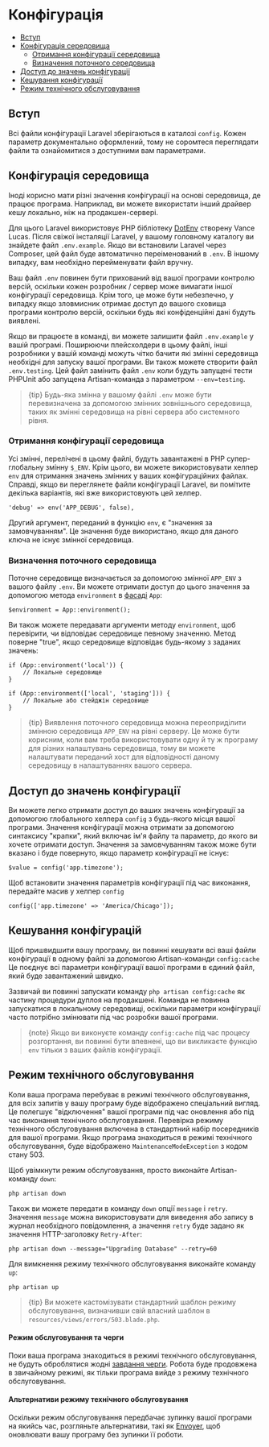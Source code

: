 # Конфігурація

- [Вступ](#introduction)
- [Конфігурація середовища](#environment-configuration)
    - [Отримання конфігурації середовища](#retrieving-environment-configuration)
    - [Визначення поточного середовища](#determining-the-current-environment)
- [Доступ до значень конфігурації](#accessing-configuration-values)
- [Кешування конфігурації](#configuration-caching)
- [Режим технічного обслуговування](#maintenance-mode)

<a name="introduction"></a>
## Вступ

Всі файли конфігурації Laravel зберігаються в каталозі `config`. Кожен параметр документально оформлений, тому не соромтеся переглядати файли та ознайомитися з доступними вам параметрами.

<a name="environment-configuration"></a>
## Конфігурація середовища

Іноді корисно мати різні значення конфігурації на основі середовища, де працює програма. Наприклад, ви можете використати інший драйвер кешу локально, ніж на продакшен-сервері.

Для цього Laravel використовує PHP бібліотеку [DotEnv](https://github.com/vlucas/phpdotenv) створену Vance Lucas. Після свіжої інсталяції Laravel, у вашому головному каталогу ви знайдете файл `.env.example`. Якщо ви встановили Laravel через Composer, цей файл буде автоматично переіменований в `.env`. В іншому випадку, вам необхідно перейменувати файл вручну.

Ваш файл `.env` повинен бути прихований від вашої програми контролю версій, оскільки кожен розробник / сервер може вимагати іншої конфігурації середовища. Крім того, це може бути небезпечно, у випадку якщо зловмисник отримає доступ до вашого сховища програми контролю версій, оскільки будь які конфіденційні дані будуть виявлені.

Якщо ви працюєте в команді, ви можете залишити файл `.env.example` у вашій програмі. Поширюючи плейсхолдери в цьому файлі, інші розробники у вашій команді можуть чітко бачити які змінні середовища необхідні для запуску вашої програми. Ви також можете створити файл `.env.testing`. Цей файл замінить файл `.env` коли будуть запущені тести PHPUnit або запущена Artisan-команда з параметром `--env=testing`.

> {tip} Будь-яка змінна у вашому файлі `.env` може бути перевизначена за допомогою змінних зовнішнього середовища, таких як змінні середовища на рівні сервера або системного рівня.

<a name="retrieving-environment-configuration"></a>
### Отримання конфігурації середовища

Усі змінні, перелічені в цьому файлі, будуть завантажені в PHP супер-глобальну змінну `$_ENV`. Крім цього, ви можете використовувати хелпер `env` для отримання значень змінних у ваших конфігураційних файлах. Справді, якщо ви переглянете файли конфігурації Laravel, ви помітите декілька варіантів, які вже використовують цей хелпер.

    'debug' => env('APP_DEBUG', false),

Другий аргумент, переданий в функцію `env`, є "значення за замовчуванням". Це значення буде використано, якщо для даного ключа не існує змінної середовища.

<a name="determining-the-current-environment"></a>
### Визначення поточного середовища

Поточне середовище визначається за допомогою змінної `APP_ENV` з вашого файлу `.env`. Ви можете отримати доступ до цього значення за допомогою метода `environment` в [фасаді](/docs/{{version}}/facades) `App`:

    $environment = App::environment();

Ви також можете передавати аргументи методу `environment`, щоб перевірити, чи відповідає середовище певному значенню. Метод поверне "true", якщо середовище відповідає будь-якому з заданих значень:

    if (App::environment('local')) {
        // Локальне середовище
    }

    if (App::environment(['local', 'staging'])) {
        // Локальне або стейджін середовище
    }

> {tip} Виявлення поточного середовища можна переоприділити змінною середовища `APP_ENV` на рівні серверу. Це може бути корисним, коли вам треба використовувати одну й ту ж програму для різних налаштувань середовища, тому ви можете налаштувати переданий хост для відповідності даному середовищу в налаштуваннях вашого сервера.



<a name="accessing-configuration-values"></a>
## Доступ до значень конфігурації

Ви можете легко отримати доступ до ваших значень конфігурації за допомогою глобального хелпера `config` з будь-якого місця вашої програми. Значення конфігурації можна отримати за допомогою синтаксису "крапки", який включає ім'я файлу та параметр, до якого ви хочете отримати доступ. Значення за замовчуванням також може бути вказано і буде повернуто, якщо параметр конфігурації не існує:

    $value = config('app.timezone');

Щоб встановити значення параметрів конфігурації під час виконання, передайте масив у хелпер `config`

    config(['app.timezone' => 'America/Chicago']);

<a name="configuration-caching"></a>
## Кешування конфігурацій

Щоб пришвидшити вашу програму, ви повинні кешувати всі ваші файли конфігурації в одному файлі за допомогою Artisan-команди `config:cache` Це поєднує всі параметри конфігурації вашої програми в єдиний файл, який буде завантажений швидко.

Зазвичай ви повинні запускати команду `php artisan config:cache` як частину процедури дуплоя на продакшені. Команда не повинна запускатися в локальному середовищі, оскільки параметри конфігурації часто потрібно змінювати під час розробки вашої програми.

> {note} Якщо ви виконуєте команду `config:cache` під час процесу розгортання, ви повинні бути впевнені, що ви викликаєте функцію `env` тільки з ваших файлів конфігурації.

<a name="maintenance-mode"></a>
## Режим технічного обслуговування

Коли ваша програма перебуває в режимі технічного обслуговування, для всіх запитів у вашу програму буде відображено спеціальний вигляд. Це полегшує "відключення" вашої програми під час оновлення або під час виконання технічного обслуговування. Перевірка режиму технічного обслуговування включена в стандартний набір посередників для вашої програми. Якщо програма знаходиться в режимі технічного обслуговування, буде відображено `MaintenanceModeException` з кодом стану 503.

Щоб увімкнути режим обслуговування, просто виконайте Artisan-команду `down`:

    php artisan down

Також ви можете передати в команду `down` опції `message` і `retry`. Значення `message` можна використовувати для виведення або запису в журнал необхідного повідомлення, а значення `retry` буде задано як значення HTTP-заголовку `Retry-After`:

    php artisan down --message="Upgrading Database" --retry=60

Для вимкнення режиму технічного обслуговування виконайте команду `up`:

    php artisan up

> {tip} Ви можете кастомізувати стандартний шаблон режиму обслуговування, визначивши свій власний шаблон в `resources/views/errors/503.blade.php`.

#### Режим обслуговування та черги

Поки ваша програма знаходиться в режимі технічного обслуговування, не будуть оброблятися жодні [завдання черги](/docs/{{version}}/queues). Робота буде продовжена в звичайному режимі, як тільки програма вийде з режиму технічного обслуговування.

#### Альтернативи режиму технічного обслуговування

Оскільки режим обслуговування передбачає зупинку вашої програми на якийсь час, розгляньте альтернативи, такі як [Envoyer](https://envoyer.io), щоб оновлювати вашу програму без зупинки її роботи.
